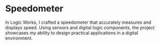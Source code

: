 # Speedometer
In Logic Works, I crafted a speedometer that accurately measures and displays speed. Using sensors and digital logic components, the project showcases my ability to design practical applications in a digital environment.
